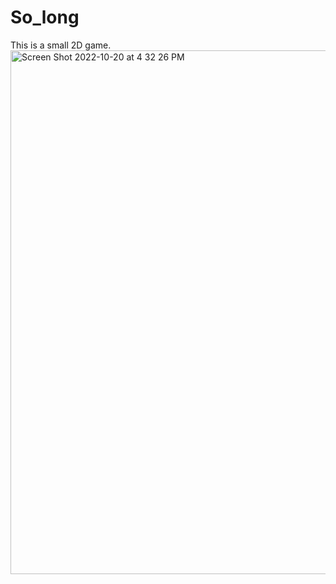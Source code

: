# So_long
This is a small 2D game.
<img width="838" alt="Screen Shot 2022-10-20 at 4 32 26 PM" src="https://user-images.githubusercontent.com/104134879/196965555-739f0d98-2995-4baa-b8c0-0efc0a4d07ce.png">

